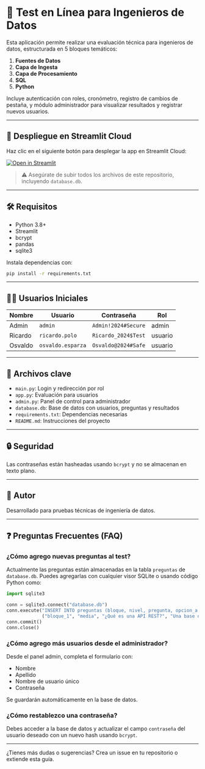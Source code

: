 # 🧪 Test en Línea para Ingenieros de Datos

Esta aplicación permite realizar una evaluación técnica para ingenieros de datos, estructurada en 5 bloques temáticos:

1. **Fuentes de Datos**
2. **Capa de Ingesta**
3. **Capa de Procesamiento**
4. **SQL**
5. **Python**

Incluye autenticación con roles, cronómetro, registro de cambios de pestaña, y módulo administrador para visualizar resultados y registrar nuevos usuarios.

---

## 🚀 Despliegue en Streamlit Cloud

Haz clic en el siguiente botón para desplegar la app en Streamlit Cloud:

[![Open in Streamlit](https://static.streamlit.io/badges/streamlit_badge_black_white.svg)](https://share.streamlit.io/)

> ⚠️ Asegúrate de subir todos los archivos de este repositorio, incluyendo `database.db`.

---

## 🛠️ Requisitos

- Python 3.8+
- Streamlit
- bcrypt
- pandas
- sqlite3

Instala dependencias con:

```bash
pip install -r requirements.txt
```

---

## 🧑‍💻 Usuarios Iniciales

| Nombre     | Usuario           | Contraseña             | Rol     |
|------------|-------------------|-------------------------|---------|
| Admin      | `admin`           | `Admin!2024#Secure`     | admin   |
| Ricardo    | `ricardo.polo`    | `Ricardo_2024$Test`     | usuario |
| Osvaldo    | `osvaldo.esparza` | `Osvaldo@2024#Safe`     | usuario |

---

## 📁 Archivos clave

- `main.py`: Login y redirección por rol
- `app.py`: Evaluación para usuarios
- `admin.py`: Panel de control para administrador
- `database.db`: Base de datos con usuarios, preguntas y resultados
- `requirements.txt`: Dependencias necesarias
- `README.md`: Instrucciones del proyecto

---

## 🔒 Seguridad

Las contraseñas están hasheadas usando `bcrypt` y no se almacenan en texto plano.

---

## 📌 Autor

Desarrollado para pruebas técnicas de ingeniería de datos.

---

## ❓ Preguntas Frecuentes (FAQ)

### ¿Cómo agrego nuevas preguntas al test?

Actualmente las preguntas están almacenadas en la tabla `preguntas` de `database.db`. Puedes agregarlas con cualquier visor SQLite o usando código Python como:

```python
import sqlite3

conn = sqlite3.connect("database.db")
conn.execute("INSERT INTO preguntas (bloque, nivel, pregunta, opcion_a, opcion_b, opcion_c, opcion_d, respuesta_correcta) VALUES (?, ?, ?, ?, ?, ?, ?, ?)",
             ("bloque_1", "media", "¿Qué es una API REST?", "Una base de datos", "Un modelo de datos", "Una interfaz de comunicación", "Un conector SQL", "c"))
conn.commit()
conn.close()
```

### ¿Cómo agrego más usuarios desde el administrador?

Desde el panel admin, completa el formulario con:
- Nombre
- Apellido
- Nombre de usuario único
- Contraseña

Se guardarán automáticamente en la base de datos.

### ¿Cómo restablezco una contraseña?

Debes acceder a la base de datos y actualizar el campo `contraseña` del usuario deseado con un nuevo hash usando `bcrypt`.

---

¿Tienes más dudas o sugerencias? Crea un issue en tu repositorio o extiende esta guía.
